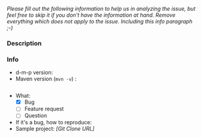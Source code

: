 _Please fill out the following information to help us in analyzing the issue, but feel free to skip it if you don't have the information at hand. Remove everything which does not apply to the issue. Including this info paragraph ;-)_

### Description

### Info

* d-m-p version:
* Maven version (`mvn -v`) :
```

```
* What:
  - [x] Bug
  - [ ] Feature request
  - [ ] Question
* If it's a bug, how to reproduce:
* Sample project: *[Git Clone URL]*
